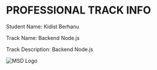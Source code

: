 # PROFESSIONAL TRACK INFO

Student Name: Kidist Berhanu

Track Name: Backend Node.js

Track Description: Backend Node.js

![MSD Logo](assets/logo-small.png "MSD Logo") 
